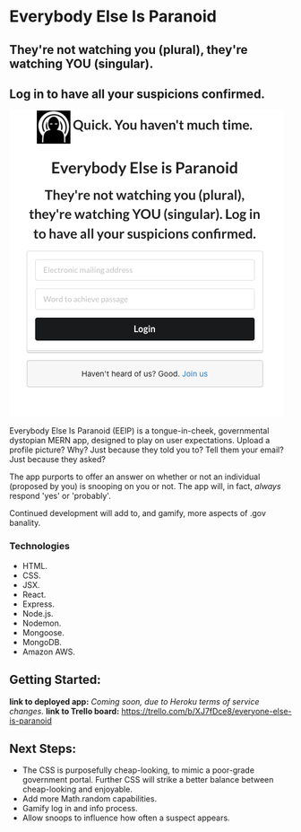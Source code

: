 
# Everybody Else Is Paranoid

## They're not watching you (plural), they're watching YOU (singular).
## Log in to have all your suspicions confirmed.

![EEIP main screen](./public/EEIPmain.png)

Everybody Else Is Paranoid (EEIP) is a tongue-in-cheek, governmental dystopian
MERN app, designed to play on user expectations. Upload a profile picture?
Why? Just because they told you to? Tell them your email? Just because they asked?

The app purports to offer an answer on whether or not an individual (proposed by you) is snooping on you or not. The app will, in fact, *always* respond 'yes' or 'probably'.

Continued development will add to, and gamify, more aspects of .gov banality.

### Technologies

* HTML.
* CSS.
* JSX.
* React.
* Express.
* Node.js.
* Nodemon.
* Mongoose.
* MongoDB.
* Amazon AWS.

## Getting Started:

**link to deployed app:** *Coming soon, due to Heroku terms of service changes.*
**link to Trello board:** https://trello.com/b/XJ7fDce8/everyone-else-is-paranoid

## Next Steps:

* The CSS is purposefully cheap-looking, to mimic a poor-grade government portal. Further CSS will strike a better balance between cheap-looking and enjoyable.
* Add more Math.random capabilities.
* Gamify log in and info process.
* Allow snoops to influence how often a suspect appears.
